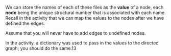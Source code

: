 <!--title={Parsing the File: Matching Storing the Name}-->

<!--badges={Python:11,Algorithms:5}-->

<!--concepts={directedGraphs, introToGraphs, useOfGraphs}-->

We can store the names of each of these files as the **value** of a node, each **node** being the unique structural number that is associated with each name. Recall in the activity that we can map the values to the nodes after we have defined the edges.

Assume that you will never have to add edges to undefined nodes.

In the activity, a dictionary was used to pass in the values to the directed graph; you should do the same.13